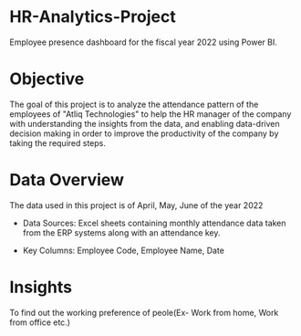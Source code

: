 # HR-Analytics-Project

Employee presence dashboard for the fiscal year 2022 using Power BI.

# Objective

The goal of this project is to analyze the attendance pattern of the employees of "Atliq Technologies" to help the HR manager of the company with understanding the insights from the data, and enabling data-driven decision making in order to improve the productivity of the company by taking the required steps.

# Data Overview

The data used in this project is of April, May, June of the year 2022

- Data Sources: Excel sheets containing monthly attendance data taken from the ERP systems along with an attendance key.

- Key Columns: Employee Code, Employee Name, Date


# Insights

To find out the working preference of peole(Ex- Work from home, Work from office etc.)
